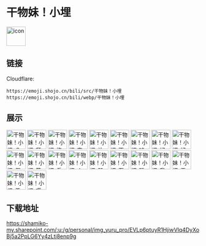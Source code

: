 # 干物妹！小埋
<img src="https://emoji.shojo.cn/bili/src/干物妹！小埋/icon.png" width="50" height="50" alt="icon">

## 链接
Cloudflare:
```
https://emoji.shojo.cn/bili/src/干物妹！小埋
https://emoji.shojo.cn/bili/webp/干物妹！小埋
```
## 展示
<img src="https://emoji.shojo.cn/bili/src/干物妹！小埋/干物妹！小埋-？？？.png" width="50" height="50" alt="干物妹！小埋-？？？">
<img src="https://emoji.shojo.cn/bili/src/干物妹！小埋/干物妹！小埋-拜托了哥哥.png" width="50" height="50" alt="干物妹！小埋-拜托了哥哥">
<img src="https://emoji.shojo.cn/bili/src/干物妹！小埋/干物妹！小埋-抱抱.png" width="50" height="50" alt="干物妹！小埋-抱抱">
<img src="https://emoji.shojo.cn/bili/src/干物妹！小埋/干物妹！小埋-变身.png" width="50" height="50" alt="干物妹！小埋-变身">
<img src="https://emoji.shojo.cn/bili/src/干物妹！小埋/干物妹！小埋-补充体力.png" width="50" height="50" alt="干物妹！小埋-补充体力">
<img src="https://emoji.shojo.cn/bili/src/干物妹！小埋/干物妹！小埋-不想动.png" width="50" height="50" alt="干物妹！小埋-不想动">
<img src="https://emoji.shojo.cn/bili/src/干物妹！小埋/干物妹！小埋-吨吨吨.png" width="50" height="50" alt="干物妹！小埋-吨吨吨">
<img src="https://emoji.shojo.cn/bili/src/干物妹！小埋/干物妹！小埋-好吃.png" width="50" height="50" alt="干物妹！小埋-好吃">
<img src="https://emoji.shojo.cn/bili/src/干物妹！小埋/干物妹！小埋-好累啊.png" width="50" height="50" alt="干物妹！小埋-好累啊">
<img src="https://emoji.shojo.cn/bili/src/干物妹！小埋/干物妹！小埋-假装没事.png" width="50" height="50" alt="干物妹！小埋-假装没事">
<img src="https://emoji.shojo.cn/bili/src/干物妹！小埋/干物妹！小埋-简单的快乐.png" width="50" height="50" alt="干物妹！小埋-简单的快乐">
<img src="https://emoji.shojo.cn/bili/src/干物妹！小埋/干物妹！小埋-看戏.png" width="50" height="50" alt="干物妹！小埋-看戏">
<img src="https://emoji.shojo.cn/bili/src/干物妹！小埋/干物妹！小埋-人生赢家.png" width="50" height="50" alt="干物妹！小埋-人生赢家">
<img src="https://emoji.shojo.cn/bili/src/干物妹！小埋/干物妹！小埋-瑟瑟发抖.png" width="50" height="50" alt="干物妹！小埋-瑟瑟发抖">
<img src="https://emoji.shojo.cn/bili/src/干物妹！小埋/干物妹！小埋-石化.png" width="50" height="50" alt="干物妹！小埋-石化">
<img src="https://emoji.shojo.cn/bili/src/干物妹！小埋/干物妹！小埋-玩游戏.png" width="50" height="50" alt="干物妹！小埋-玩游戏">
<img src="https://emoji.shojo.cn/bili/src/干物妹！小埋/干物妹！小埋-我富了.png" width="50" height="50" alt="干物妹！小埋-我富了">
<img src="https://emoji.shojo.cn/bili/src/干物妹！小埋/干物妹！小埋-无语.png" width="50" height="50" alt="干物妹！小埋-无语">
<img src="https://emoji.shojo.cn/bili/src/干物妹！小埋/干物妹！小埋-羡慕.png" width="50" height="50" alt="干物妹！小埋-羡慕">
<img src="https://emoji.shojo.cn/bili/src/干物妹！小埋/干物妹！小埋-嘤嘤嘤.png" width="50" height="50" alt="干物妹！小埋-嘤嘤嘤">

## 下载地址

https://shamiko-my.sharepoint.com/:u:/g/personal/img_yuru_pro/EVLp6ptuyR1HjiwVlq4DyXoBj5a2PpLG6Yy4zLti8enp9g